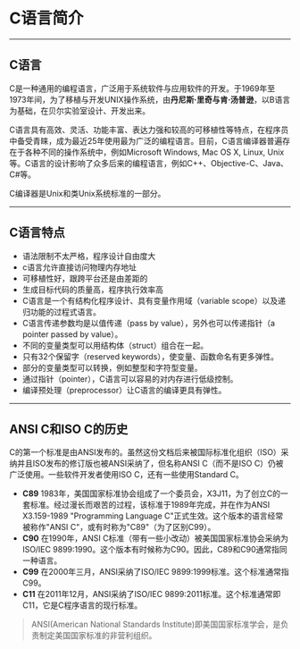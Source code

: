# C语言简介

---
## C语言

C是一种通用的编程语言，广泛用于系统软件与应用软件的开发。于1969年至1973年间，为了移植与开发UNIX操作系统，由**丹尼斯·里奇与肯·汤普逊**，以B语言为基础，在贝尔实验室设计、开发出来。

C语言具有高效、灵活、功能丰富、表达力强和较高的可移植性等特点，在程序员中备受青睐，成为最近25年使用最为广泛的编程语言。目前，C语言编译器普遍存在于各种不同的操作系统中，例如Microsoft Windows, Mac OS X, Linux, Unix等。C语言的设计影响了众多后来的编程语言，例如C++、Objective-C、Java、C#等。

C编译器是Unix和类Unix系统标准的一部分。

---
## C语言特点

- 语法限制不太严格，程序设计自由度大
- c语言允许直接访问物理内存地址
- 可移植性好，跟跨平台还是由差距的
- 生成目标代码的质量高，程序执行效率高
- C语言是一个有结构化程序设计、具有变量作用域（variable scope）以及递归功能的过程式语言。
- C语言传递参数均是以值传递（pass by value），另外也可以传递指针（a pointer passed by value）。
- 不同的变量类型可以用结构体（struct）组合在一起。
- 只有32个保留字（reserved keywords），使变量、函数命名有更多弹性。
- 部分的变量类型可以转换，例如整型和字符型变量。
- 通过指针（pointer），C语言可以容易的对内存进行低级控制。
- 编译预处理（preprocessor）让C语言的编译更具有弹性。

---
##  ANSI C和ISO C的历史

C的第一个标准是由ANSI发布的。虽然这份文档后来被国际标准化组织（ISO）采纳并且ISO发布的修订版也被ANSI采纳了，但名称ANSI C（而不是ISO C）仍被广泛使用。一些软件开发者使用ISO C，还有一些使用Standard C。

- **C89**
1983年，美国国家标准协会组成了一个委员会，X3J11，为了创立C的一套标准。经过漫长而艰苦的过程，该标准于1989年完成，并在作为ANSI X3.159-1989 "Programming Language C"正式生效。这个版本的语言经常被称作"ANSI C"，或有时称为"C89"（为了区别C99）。
- **C90**
在1990年，ANSI C标准（带有一些小改动）被美国国家标准协会采纳为ISO/IEC 9899:1990。这个版本有时候称为C90。因此，C89和C90通常指同一种语言。
- **C99**
在2000年三月，ANSI采纳了ISO/IEC 9899:1999标准。这个标准通常指C99。
- **C11**
在2011年12月，ANSI采纳了ISO/IEC 9899:2011标准。这个标准通常即C11，它是C程序语言的现行标准。

>ANSI(American National Standards Institute)即美国国家标准学会，是负责制定美国国家标准的非营利组织。
